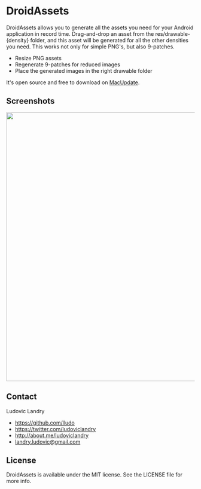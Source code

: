 DroidAssets
============

DroidAssets allows you to generate all the assets you need for your Android application in record time. Drag-and-drop an asset from the res/drawable-{density} folder, and this asset will be generated for all the other densities you need. This works not only for simple PNG's, but also 9-patches.

- Resize PNG assets
- Regenerate 9-patches for reduced images
- Place the generated images in the right drawable folder

It's open source and free to download on [MacUpdate](https://www.macupdate.com/app/mac/48592/droidassets).

## Screenshots

<img width="720" src="https://raw.github.com/little-green-men/DroidAssets/master/Resources/Screen%20Shot%202013-07-07%20at%2010.26.27%20PM.png?raw=true">

## Contact

Ludovic Landry

- https://github.com/lludo
- https://twitter.com/ludoviclandry
- http://about.me/ludoviclandry
- landry.ludovic@gmail.com

## License

DroidAssets is available under the MIT license. See the LICENSE file for more info.
